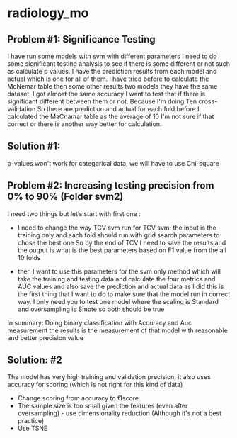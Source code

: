 # radiology_mo
## Problem #1: Significance Testing
I have run some models with svm with different parameters I need to do some significant testing analysis to see if there is some different or not such as calculate p values. I have the prediction results from each model and actual which is one for all of them. i have tried before to calculate the McNemar table then some other results two models they have the same dataset. I got almost the same accuracy I want to test that if there is significant different between them or not.
Because I'm doing Ten cross-validation So there are prediction and actual for each fold before I calculated the MaCnamar table as the average of 10 I'm not sure if that correct or there is another way better for calculation.

## Solution #1: 
p-values won't work for categorical data, we will have to use Chi-square


## Problem #2: Increasing testing precision from 0% to 90% (Folder svm2)

I need two things but let’s start with first one :
- I need to change the way TCV svm run
for TCV svm: the input is the training only and each fold should run with grid search parameters to chose the best one So by the end of TCV I need to save the results and the output is what is the best parameters based on F1 value from the all 10 folds

- then I want to use this parameters for the svm only method which will take the training and testing data and calculate the four metrics and AUC values and also save the prediction and actual data as I did this is the first thing that I want to do to make sure that the model run in correct way. I only need you to test one model where the scaling is Standard and oversampling is Smote so both should be true

In summary: 
Doing binary classification with Accuracy and Auc measurement
the results is the measurement of that model with reasonable and better precision value

## Solution: #2
The model has very high training and validation precision, it also uses accuracy for scoring (which is not right for this kind of data)
- Change scoring from accuracy to f1score
- The sample size is too small given the features (even after oversampling) - use dimensionality reduction (Although it's not a best practice)
- Use TSNE
